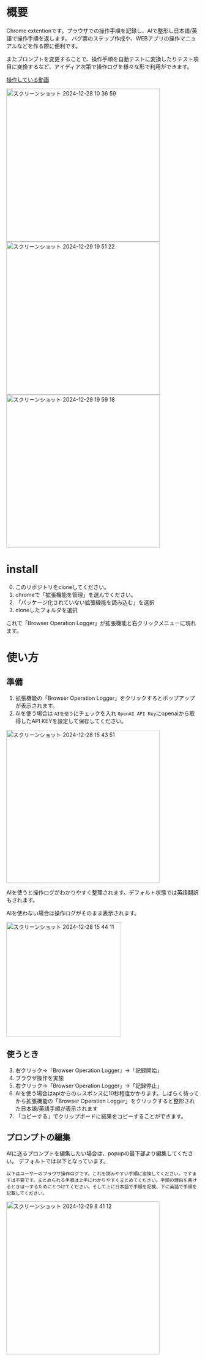 # 概要
Chrome extentionです。ブラウザでの操作手順を記録し、AIで整形し日本語/英語で操作手順を返します。
バグ票のステップ作成や、WEBアプリの操作マニュアルなどを作る際に便利です。

またプロンプトを変更することで、操作手順を自動テストに変換したりテスト項目に変換するなど、アイディア次第で操作ログを様々な形で利用ができます。

[操作している動画](https://drive.google.com/file/d/1II_IDnRsYBhgqrkQLmq0lddRZscjJr3a/view?usp=sharing)

<img width="400" alt="スクリーンショット 2024-12-28 10 36 59" src="https://github.com/user-attachments/assets/faa6fa9e-3975-4f2f-999f-97862c72e567" />

<img width="400" alt="スクリーンショット 2024-12-29 19 51 22" src="https://github.com/user-attachments/assets/96f2139b-cf8c-4ee8-87d5-2f4bda8ae9db" />

<img width="400" alt="スクリーンショット 2024-12-29 19 59 18" src="https://github.com/user-attachments/assets/2f6de9bd-f399-43df-a3dd-778ecb86f1a9" />

# install
0. このリポジトリをcloneしてください。
1. chromeで「拡張機能を管理」を選んでください。
2. 「パッケージ化されていない拡張機能を読み込む」を選択
3. cloneしたフォルダを選択

これで「Browser Operation Logger」が拡張機能と右クリックメニューに現れます。

# 使い方
## 準備
1. 拡張機能の「Browser Operation Logger」をクリックするとポップアップが表示されます。
2. AIを使う場合は `AIを使う`にチェックを入れ `OpenAI API Key`にopenaiから取得したAPI KEYを設定して保存してください。

<img width="400" alt="スクリーンショット 2024-12-28 15 43 51" src="https://github.com/user-attachments/assets/bbeeb012-67fb-4305-98ce-bb97a74ec7b3" />

AIを使うと操作ログがわかりやすく整理されます。デフォルト状態では英語翻訳もされます。

AIを使わない場合は操作ログがそのまま表示されます。

<img width="300" alt="スクリーンショット 2024-12-28 15 44 11" src="https://github.com/user-attachments/assets/45c044b0-42e4-4b17-9aa8-203151c6bea2" />


## 使うとき
3. 右クリック→「Browser Operation Logger」→「記録開始」
4. ブラウザ操作を実施
5. 右クリック→「Browser Operation Logger」→「記録停止」
6. AIを使う場合はapiからのレスポンスに10秒程度かかります。しばらく待ってから拡張機能の「Browser Operation Logger」をクリックすると整形された日本語/英語手順が表示されます
7. 「コピーする」でクリップボードに結果をコピーすることができます。

## プロンプトの編集
AIに送るプロンプトを編集したい場合は、popupの最下部より編集してください。
デフォルトでは以下となっています。
```
以下はユーザーのブラウザ操作ログです。これを読みやすい手順に変換してください。ですますは不要です。まとめられる手順は上手にわかりやすくまとめてください。手順の理由を書けるときは〜するためにとつけてください。そして上に日本語で手順を記載、下に英語で手順を記載してください。
```

<img width="400" alt="スクリーンショット 2024-12-29 8 41 12" src="https://github.com/user-attachments/assets/cf4a227b-3d2c-4073-b484-f9a374f8bc77" />
